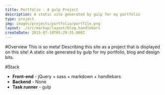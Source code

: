 ```yaml
---
title: Portfolio - A gulp Project
description: A static site generated by gulp for my portfolio
type: project
img: images/projects/portfolio/portTile.png
layout: ./src/markup/layout/blog.handlebars
createDate: 2015-07-10T05:29:35.000Z
---
```


#Overview
This is so meta! Describing this site as a project that is displayed on this site! A static site generated by gulp for my portfolio, blog and design bits. 

#Stack
* __Front-end__ - jQuery + sass + markdown + handlebars
* __Backend__ - None
* __Task runner__ - gulp